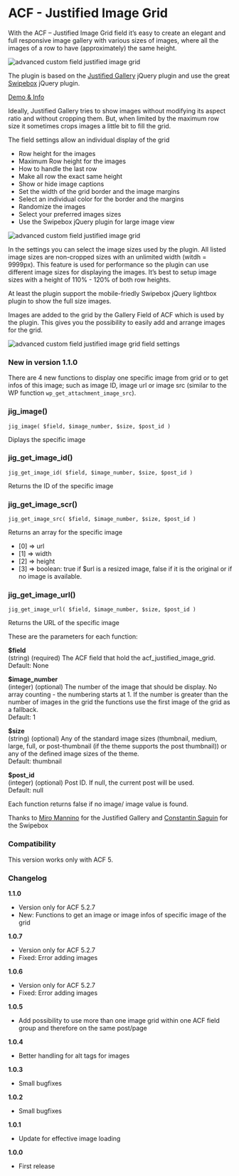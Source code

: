 ACF - Justified Image Grid
==========================

With the ACF – Justified Image Grid field it’s easy to create an elegant and full responsive image gallery with various sizes of images, where all the images of a row to have (approximately) the same height.

![advanced custom field justified image grid](http://www.dreihochzwo.de/download/acf_justified_image_grid.jpg)

The plugin is based on the <a href="http://miromannino.github.io/Justified-Gallery/" title="Justified Gallery Homepage" target="_blank">Justified Gallery</a> jQuery plugin and use the great <a href="http://brutaldesign.github.io/swipebox/" title="Swipebox Homepage" target="_blank">Swipebox</a> jQuery plugin.

<a href="http://www.dreihochzwo.de/wordpress-plugins/advanced-custom-fields-addon-justified-image-grid/" title="Demo &amp; Info" target="_blank">Demo &amp; Info</a>

Ideally, Justified Gallery tries to show images without modifying its aspect ratio and without cropping them. But, when limited by the maximum row size it sometimes crops images a little bit to fill the grid.

The field settings allow an individual display of the grid

* Row height for the images
* Maximum Row height for the images
* How to handle the last row
* Make all row the exact same height
* Show or hide image captions
* Set the width of the grid border and the image margins
* Select an individual color for the border and the margins
* Randomize the images
* Select your preferred images sizes
* Use the Swipebox jQuery plugin for large image view

![advanced custom field justified image grid](http://www.dreihochzwo.de/download/acf_justified_image_grid_settings.jpg)

In the settings you can select the image sizes used by the plugin. All listed image sizes are non-cropped sizes with an unlimited width (witdh = 9999px). This feature is used for performance so the plugin can use different image sizes for displaying the images. It’s best to setup image sizes with a height of 110% - 120% of both row heights.

At least the plugin support the mobile-friedly Swipebox jQuery lightbox plugin to show the full size images.

Images are added to the grid by the Gallery Field of ACF which is used by the plugin. This gives you the possibility to easily add and arrange images for the grid.

![advanced custom field justified image grid field settings](http://www.dreihochzwo.de/download/acf-justified-image-grid-gallery-field.jpg)

### New in version 1.1.0

There are 4 new functions to display one specific image from grid or to get infos of this image; such as image ID, image url or image src (similar to the WP function `wp_get_attachment_image_src`).

### jig_image()

`jig_image( $field, $image_number, $size, $post_id )`

Diplays the specific image

### jig_get_image_id()

`jig_get_image_id( $field, $image_number, $size, $post_id )`

Returns the ID of the specific image

### jig_get_image_scr()

`jig_get_image_src( $field, $image_number, $size, $post_id )`

Returns an array for the specific image

* [0] => url
* [1] => width
* [2] => height
* [3] => boolean: true if $url is a resized image, false if it is the original or if no image is available.

### jig_get_image_url()

`jig_get_image_url( $field, $image_number, $size, $post_id )`

Returns the URL of the specific image

These are the parameters for each function:

**$field**<br/>
(string) (required) The ACF field that hold the acf_justified_image_grid.<br/>
Default: None

**$image_number**<br/>
(integer) (optional) The number of the image that should be display. No array counting - the numbering starts at 1. If the number is greater than the number of images in the grid the functions use the first image of the grid as a fallback.<br/>
Default: 1

**$size**<br/>
(string) (optional) Any of the standard image sizes (thumbnail, medium, large, full, or post-thumbnail (if the theme supports the post thumbnail)) or any of the defined image sizes of the theme.<br/>
Default: thumbnail

**$post_id**<br/>
(integer) (optional) Post ID. If null, the current post will be used.<br/>
Default: null

Each function returns false if no image/ image value is found.

Thanks to
<a href="http://miromannino.github.io/Justified-Gallery/" title="Justified Gallery Homepage" target="_blank">Miro Mannino</a> for the Justified Gallery and <a href="http://brutaldesign.github.io/swipebox/" title="Swipebox Homepage" target="_blank">Constantin Saguin</a> for the Swipebox


### Compatibility

This version works only with ACF 5.


### Changelog
**1.1.0**
* Version only for ACF 5.2.7
* New: Functions to get an image or image infos of specific image of the grid

**1.0.7**
* Version only for ACF 5.2.7
* Fixed: Error adding images

**1.0.6**
* Version only for ACF 5.2.7
* Fixed: Error adding images

**1.0.5**
* Add possibility to use more than one image grid within one ACF field group and therefore on the same post/page

**1.0.4**
* Better handling for alt tags for images

**1.0.3**
* Small bugfixes

**1.0.2**
* Small bugfixes

**1.0.1**
* Update for effective image loading 

**1.0.0**
* First release